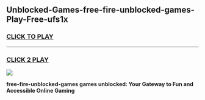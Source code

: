 
## Unblocked-Games-free-fire-unblocked-games-Play-Free-ufs1x
<h3>
<a href="https://premium76.site?title=free-fire-unblocked-games&ref=22A">CLICK TO PLAY</a></h3>
<hr>

<h3>
<a href="https://premium76.site?title=free-fire-unblocked-games&ref=22A">CLICK 2 PLAY</a>
  
</h3>

<a href="https://premium76.site?title=free-fire-unblocked-games&ref=22A"><img src="https://clearcache.store/games.png"></a>


**free-fire-unblocked-games games unblocked: Your Gateway to Fun and Accessible Online Gaming**
